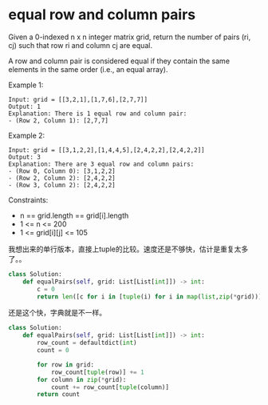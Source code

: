# equal row and column pairs

Given a 0-indexed n x n integer matrix grid, return the number of pairs (ri, cj) such that row ri and column cj are equal.

A row and column pair is considered equal if they contain the same elements in the same order (i.e., an equal array).

 

Example 1:

```
Input: grid = [[3,2,1],[1,7,6],[2,7,7]]
Output: 1
Explanation: There is 1 equal row and column pair:
- (Row 2, Column 1): [2,7,7]
```
Example 2:

```
Input: grid = [[3,1,2,2],[1,4,4,5],[2,4,2,2],[2,4,2,2]]
Output: 3
Explanation: There are 3 equal row and column pairs:
- (Row 0, Column 0): [3,1,2,2]
- (Row 2, Column 2): [2,4,2,2]
- (Row 3, Column 2): [2,4,2,2]
```

Constraints:

* n == grid.length == grid[i].length
* 1 <= n <= 200
* 1 <= grid[i][j] <= 105

我想出来的单行版本，直接上tuple的比较。速度还是不够快，估计是重复太多了。。
```python
class Solution:
    def equalPairs(self, grid: List[List[int]]) -> int:
        c = 0
        return len([c for i in [tuple(i) for i in map(list,zip(*grid))] for j in [tuple(k) for k in grid] if i == j])
```
还是这个快，字典就是不一样。
```python
class Solution:
    def equalPairs(self, grid: List[List[int]]) -> int:
        row_count = defaultdict(int)
        count = 0

        for row in grid:
            row_count[tuple(row)] += 1
        for column in zip(*grid):
            count += row_count[tuple(column)]
        return count
```